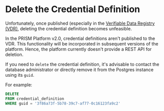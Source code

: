 # Delete the Credential Definition

Unfortunately, once published (especially in the [Verifiable Data Registry (VDR)](/docs/concepts/glossary#verifiable-data-registry), deleting the credential definition becomes unfeasible.

In the PRISM Platform v2.0, credential definitions aren't published to the VDR. This functionality will be incorporated in subsequent versions of the platform. Hence, the platform currently doesn't provide a REST API for deletion.

If you need to `delete` the credential definition, it's advisable to contact the database administrator or directly remove it from the Postgres instance using its `guid`.

For example:

```sql
DELETE
FROM credential_definition
WHERE guid = '3f86a73f-5b78-39c7-af77-0c16123fa9c2'

